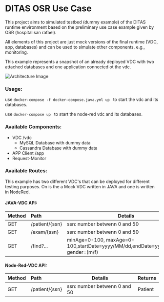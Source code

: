 # DITAS OSR Use Case
This project aims to simulated testbed (dummy example) of the DITAS runtime environment based on the preliminary use case example given by OSR (hospital san rafael).

All elements of this project are just mock versions of the final runtime (VDC, app, databases) and can be used to simulate other components, e.g., monitoring.

This example represents a snapshot of an already deployed VDC with two attached databases and one application connected ot the vdc.

![Architecture Image](https://github.com/DITAS-Project/tub-dummy-example/Architecture.png)
### Usage:
use ```docker-compose -f docker-compose.java.yml up ``` to start the vdc and its databases.

use ```docker-compose up ``` to start the node-red vdc and its databases.

### Available Components:
* VDC /vdc
    * MySQL Database with dummy data
    * Cassandra Database with dummy data
* APP Client /app
* Request-Monitor

### Available Routes:
This example has two different VDC's that can be deployed for different testing purposes. On is the a Mock VDC written in JAVA and one is written in NodeRed.
#### JAVA-VDC API:
| Method | Path               | Details                      | Returns |
| :--- | :---| --- | --- |
| GET    | /patient/{ssn}     | ssn: number betwenn 0 and 50 | Patient |
| GET    | /exam/{ssn}        | ssn: number betwenn 0 and 50 | \[Exam,...\] |
| GET    | /find?...          | minAge=0-100, maxAge=0-100,startDate=yyyy/MM/dd,endDate=yyyy/MM/dd, gender=(m/f)|  \[Exam,...\] |

#### Node-Red-VDC API:
| Method | Path               | Details                      | Returns |
| :--- | :---| --- | --- |
| GET    | /patient/{ssn}     | ssn: number betwenn 0 and 50 | Patient |
